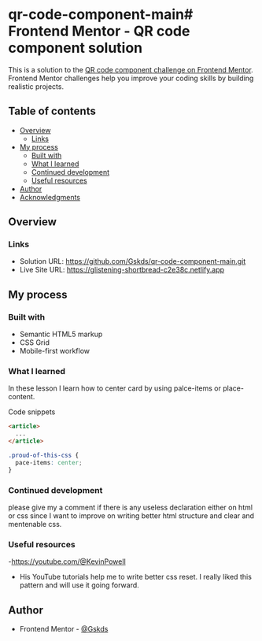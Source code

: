 # qr-code-component-main# Frontend Mentor - QR code component solution

This is a solution to the [QR code component challenge on Frontend Mentor](https://www.frontendmentor.io/challenges/qr-code-component-iux_sIO_H). Frontend Mentor challenges help you improve your coding skills by building realistic projects. 

## Table of contents

- [Overview](#overview)
  - [Links](#links)
- [My process](#my-process)
  - [Built with](#built-with)
  - [What I learned](#what-i-learned)
  - [Continued development](#continued-development)
  - [Useful resources](#useful-resources)
- [Author](#author)
- [Acknowledgments](#acknowledgments)


## Overview

### Links

- Solution URL: https://github.com/Gskds/qr-code-component-main.git
- Live Site URL: https://glistening-shortbread-c2e38c.netlify.app

## My process

### Built with

- Semantic HTML5 markup
- CSS Grid
- Mobile-first workflow

### What I learned

In these lesson I learn how to center card by using palce-items or place-content.

Code snippets

```html
<article>
  ...
</article>
```
```css
.proud-of-this-css {
  pace-items: center;
}
```

### Continued development

please give my a comment if there is any useless declaration either on html or css since I want to improve on writing better html structure and clear and mentenable css.


### Useful resources

-https://youtube.com/@KevinPowell
- His YouTube tutorials help me to write better css reset. I really liked this pattern and will use it going forward.

## Author

- Frontend Mentor - [@Gskds](https://www.frontendmentor.io/profile/Gskds)
